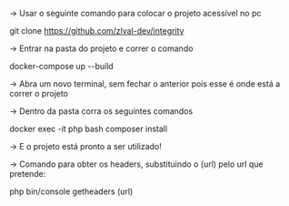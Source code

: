 -> Usar o seguinte comando para colocar o projeto acessível no pc

  git clone https://github.com/zlval-dev/integrity

-> Entrar na pasta do projeto e correr o comando

  docker-compose up --build
  
-> Abra um novo terminal, sem fechar o anterior pois esse é onde está a correr o projeto

-> Dentro da pasta corra os seguintes comandos

  docker exec -it php bash
  composer install
  
-> E o projeto está pronto a ser utilizado!

-> Comando para obter os headers, substituindo o (url) pelo url que pretende:
  
  php bin/console getheaders (url)
